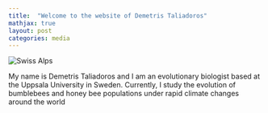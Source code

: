 ```yaml
---
title:  "Welcome to the website of Demetris Taliadoros"
mathjax: true
layout: post
categories: media
---
```


![Swiss Alps](https://cdn.britannica.com/18/240418-050-38F9D3A5/plasterer-bee-Colletes-daviesanus.jpg)


My name is Demetris Taliadoros and I am an evolutionary biologist based at the Uppsala University in Sweden. Currently, I study the evolution of bumblebees and honey bee populations under rapid climate changes around the world
